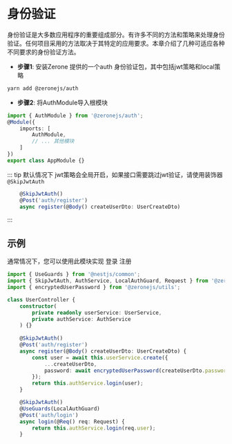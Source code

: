 # 身份验证

身份验证是大多数应用程序的重要组成部分。有许多不同的方法和策略来处理身份验证。任何项目采用的方法取决于其特定的应用要求。本章介绍了几种可适应各种不同要求的身份验证方法。


- **步骤1**: 安装Zerone 提供的一个auth 身份验证包，其中包括jwt策略和local策略
```bash
yarn add @zeronejs/auth
```

- **步骤2**: 将AuthModule导入根模块

```ts
import { AuthModule } from '@zeronejs/auth';
@Module({
    imports: [
        AuthModule,
        // ... 其他模块
    ]
})
export class AppModule {}
```
::: tip
默认情况下 jwt策略会全局开启，如果接口需要跳过jwt验证，请使用装饰器 `@SkipJwtAuth`
```ts
    @SkipJwtAuth()
    @Post('auth/register')
    async register(@Body() createUserDto: UserCreateDto) 
```
:::

## 示例

通常情况下，您可以使用此模块实现 登录 注册
```ts
import { UseGuards } from '@nestjs/common';
import { SkipJwtAuth, AuthService, LocalAuthGuard, Request } from '@zeronejs/auth';
import { encryptedUserPassword } from '@zeronejs/utils';

class UserController {
    constructor(
        private readonly userService: UserService,
        private authService: AuthService
    ) {}
    
    @SkipJwtAuth()
    @Post('auth/register')
    async register(@Body() createUserDto: UserCreateDto) {
        const user = await this.userService.create({
            ...createUserDto,
            password: await encryptedUserPassword(createUserDto.password),
        });
        return this.authService.login(user);
    }

    @SkipJwtAuth()
    @UseGuards(LocalAuthGuard)
    @Post('auth/login')
    async login(@Req() req: Request) {
        return this.authService.login(req.user);
    }
```
